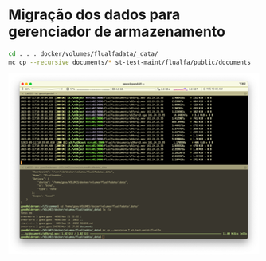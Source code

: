 # Migração dos dados para gerenciador de armazenamento

```sh
cd . . . docker/volumes/flualfadata/_data/
mc cp --recursive documents/* st-test-maint/flualfa/public/documents
```

![](../images/st/flualfa-migracao.png)
